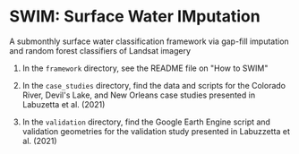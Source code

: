 # SWIM: Surface Water IMputation
A submonthly surface water classification framework via gap-fill imputation and random forest classifiers of Landsat imagery

1. In the `framework` directory, see the README file on "How to SWIM"

2. In the `case_studies` directory, find the data and scripts for the Colorado River, Devil's Lake, and New Orleans case studies presented in Labuzetta et al. (2021)

3. In the `validation` directory, find the Google Earth Engine script and validation geometries for the validation study presented in Labuzzetta et al. (2021)
